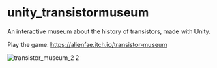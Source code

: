 # unity_transistormuseum
An interactive museum about the history of transistors, made with Unity.

Play the game:
https://alienfae.itch.io/transistor-museum

![transistor_museum_2 2](https://user-images.githubusercontent.com/32916975/182257199-06a4d812-65a1-43ef-b05b-5a32348570eb.png)
